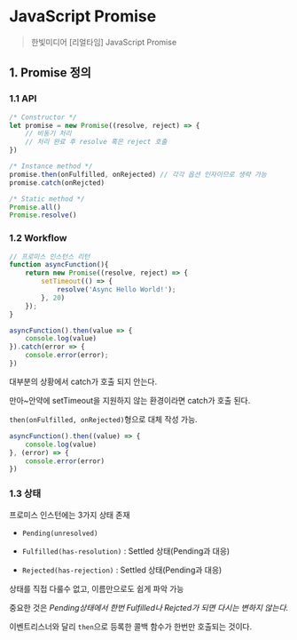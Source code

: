 # JavaScript Promise
> 한빛미디어 [리얼타임] JavaScript Promise

## 1. Promise 정의

### 1.1 API

```javascript
/* Constructor */
let promise = new Promise((resolve, reject) => {
    // 비동기 처리
    // 처리 완료 후 resolve 혹은 reject 호출
})

/* Instance method */
promise.then(onFulfilled, onRejected) // 각각 옵션 인자이므로 생략 가능
promise.catch(onRejcted)

/* Static method */
Promise.all()
Promise.resolve()
```

### 1.2 Workflow

```javascript
// 프로미스 인스턴스 리턴
function asyncFunction(){
    return new Promise((resolve, reject) => {
        setTimeout(() => {
            resolve('Async Hello World!');
        }, 20)
    });
}

asyncFunction().then(value => {
    console.log(value)
}).catch(error => {
    console.error(error);
})
```
대부분의 상황에서 catch가 호출 되지 안는다.

만아~안약에 setTimeout을 지원하지 않는 환경이라면 catch가 호출 된다.

`then(onFulfilled, onRejected)`형으로 대체 작성 가능.

```javascript
asyncFunction().then((value) => {
    console.log(value)
}, (error) => {
    console.error(error)
})
```

### 1.3 상태

프로미스 인스턴에는 3가지 상태 존재

- `Pending(unresolved)`

- `Fulfilled(has-resolution)` : Settled 상태(Pending과 대응)

- `Rejected(has-rejection)` : Settled 상태(Pending과 대응)

상태를 직접 다룰수 없고, 이름만으로도 쉽게 파악 가능

중요한 것은 *Pending상태에서 한번 Fulfilled나 Rejcted가 되면 다시는 변하지 않는다.*

이벤트리스너와 달리 `then`으로 등록한 콜백 함수가 한번만 호출되는 것이다.

